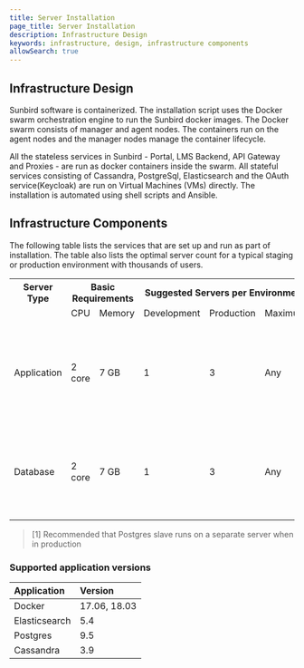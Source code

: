 ```yaml
---
title: Server Installation
page_title: Server Installation
description: Infrastructure Design
keywords: infrastructure, design, infrastructure components
allowSearch: true
---
```

 
## Infrastructure Design

Sunbird software is containerized. The installation script uses the Docker swarm orchestration engine to run the Sunbird docker images. The Docker swarm consists of manager and agent nodes. The containers run on the agent nodes and the manager nodes manage the container lifecycle.

All the stateless services in Sunbird - Portal, LMS Backend, API Gateway and Proxies - are run as docker containers inside the swarm. All stateful services consisting of Cassandra, PostgreSql, Elasticsearch and the OAuth service(Keycloak) are run on Virtual Machines (VMs) directly. The installation is automated using shell scripts and Ansible.

## Infrastructure Components

The following table lists the services that are set up and run as part of installation. The table also lists the optimal server count for a typical staging or production environment with thousands of users.

<table>
  <tr>
    <th style="width:20%;">Server Type</th>
    <th style="width:25%;", colspan="2">Basic Requirements</th>
    <th style="width:35%;", colspan="3">Suggested Servers per Environment</th>
    <th style="width:20%;">Services</th>
  </tr>
  <tr><td></td><td>CPU</td> <td>Memory</td><td>Development</td><td>Production</td><td>Maximum</td><td></td>
  </tr>
  <tr><td rowspan="4"> Application</td><td rowspan="4">2 core</td><td rowspan="4">7 GB</td><td rowspan="4">1</td><td rowspan="4">3</td><td rowspan="4">Any</td><td> Docker Swarn Manager</td></tr>
  <tr><td>Docker Swarn Agent</td></tr>
  <tr><td>Keycloak</td></tr> 
  <tr><td>Badgr</td></tr>
  <tr><td rowspan="4"> Database</td><td rowspan="4">2 core</td><td rowspan="4">7 GB</td><td rowspan="4">1</td><td rowspan="4">3</td><td rowspan="4">Any</td><td>Elastic Search </td></tr>
  <tr><td>Postgres Master </td></tr>
  <tr><td>Postgres Slave<sup>[1]</sup></td></tr> 
  <tr><td>Cassandra</td></tr>
</table> 

> [1] Recommended that Postgres slave runs on a separate server when in production

### Supported application versions

Application |Version
:----- |:--------
Docker | 17.06, 18.03
Elasticsearch | 5.4 
Postgres | 9.5 
Cassandra | 3.9 
